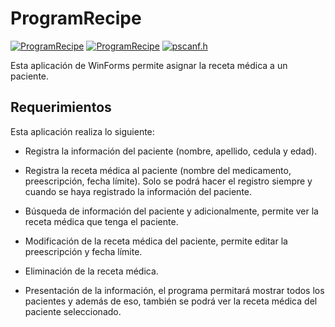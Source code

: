 # ProgramRecipe
[![ProgramRecipe](https://shields.southcla.ws/badge/ProgramRecipe-V1.3-2f2f2f.svg?style=flat-square)](https://github.com/MrDave1999/ProgramRecipe)
[![ProgramRecipe](https://shields.southcla.ws/badge/VisualStudio-CSharp-2f2f2f.svg?style=flat-square)](https://github.com/MrDave1999/ProgramRecipe)
[![pscanf.h](https://shields.southcla.ws/badge/WinForms-Access-2f2f2f.svg?style=flat-square)](https://github.com/MrDave1999/ProgramRecipe)

Esta aplicación de WinForms permite asignar la receta médica a un paciente.

## Requerimientos 

Esta aplicación realiza lo siguiente:

- Registra la información del paciente (nombre, apellido, cedula y edad).

- Registra la receta médica al paciente (nombre del medicamento, preescripción, fecha límite). Solo se podrá hacer el registro siempre y cuando se haya registrado la información del paciente.

- Búsqueda de información del paciente y adicionalmente, permite ver la receta médica que tenga el paciente.

- Modificación de la receta médica del paciente, permite editar la preescripción y fecha límite.

- Eliminación de la receta médica.

- Presentación de la información, el programa permitará mostrar todos los pacientes y además de eso, también se podrá ver la receta médica del paciente seleccionado.

